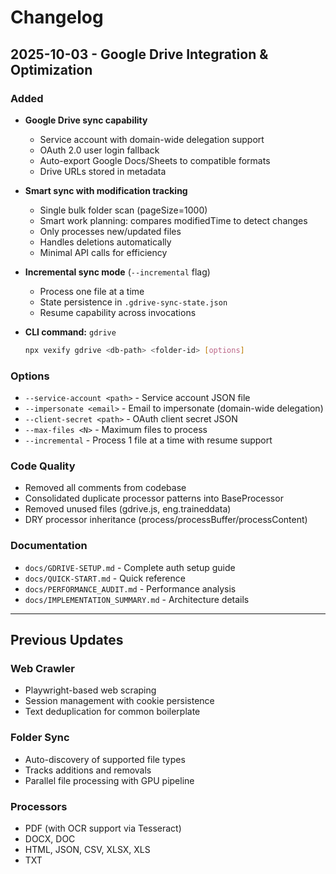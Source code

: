 # Changelog

## 2025-10-03 - Google Drive Integration & Optimization

### Added
- **Google Drive sync capability**
  - Service account with domain-wide delegation support
  - OAuth 2.0 user login fallback
  - Auto-export Google Docs/Sheets to compatible formats
  - Drive URLs stored in metadata

- **Smart sync with modification tracking**
  - Single bulk folder scan (pageSize=1000)
  - Smart work planning: compares modifiedTime to detect changes
  - Only processes new/updated files
  - Handles deletions automatically
  - Minimal API calls for efficiency

- **Incremental sync mode** (`--incremental` flag)
  - Process one file at a time
  - State persistence in `.gdrive-sync-state.json`
  - Resume capability across invocations

- **CLI command:** `gdrive`
  ```bash
  npx vexify gdrive <db-path> <folder-id> [options]
  ```

### Options
- `--service-account <path>` - Service account JSON file
- `--impersonate <email>` - Email to impersonate (domain-wide delegation)
- `--client-secret <path>` - OAuth client secret JSON
- `--max-files <N>` - Maximum files to process
- `--incremental` - Process 1 file at a time with resume support

### Code Quality
- Removed all comments from codebase
- Consolidated duplicate processor patterns into BaseProcessor
- Removed unused files (gdrive.js, eng.traineddata)
- DRY processor inheritance (process/processBuffer/processContent)

### Documentation
- `docs/GDRIVE-SETUP.md` - Complete auth setup guide
- `docs/QUICK-START.md` - Quick reference
- `docs/PERFORMANCE_AUDIT.md` - Performance analysis
- `docs/IMPLEMENTATION_SUMMARY.md` - Architecture details

---

## Previous Updates

### Web Crawler
- Playwright-based web scraping
- Session management with cookie persistence
- Text deduplication for common boilerplate

### Folder Sync
- Auto-discovery of supported file types
- Tracks additions and removals
- Parallel file processing with GPU pipeline

### Processors
- PDF (with OCR support via Tesseract)
- DOCX, DOC
- HTML, JSON, CSV, XLSX, XLS
- TXT
